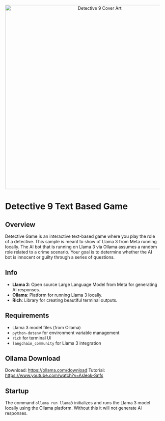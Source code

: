 <p align="center">
  <img src="https://i.ibb.co/7gNqBFY/9.jpg" alt="Detective 9 Cover Art" width="600"/>
</p>

# Detective 9 Text Based Game

## Overview
Detective Game is an interactive text-based game where you play the role of a detective. This sample is meant to show of Llama 3 from Meta running locally. The AI bot that is running on Llama 3 via Ollama assumes a random role related to a crime scenario. Your goal is to determine whether the AI bot is innocent or guilty through a series of questions.

## Info
- **Llama 3**: Open source Large Language Model from Meta for generating AI responses.
- **Ollama**: Platform for running Llama 3 locally.
- **Rich**: Library for creating beautiful terminal outputs.

## Requirements
- Llama 3 model files (from Ollama)
- `python-dotenv` for environment variable management
- `rich` for terminal UI
- `langchain_community` for Llama 3 integration

## Ollama Download
Download: https://ollama.com/download
Tutorial: https://www.youtube.com/watch?v=Asleok-Snfs

## Startup
The command `ollama run llama3` initializes and runs the Llama 3 model locally using the Ollama platform. Without this it will not generate AI responses.


